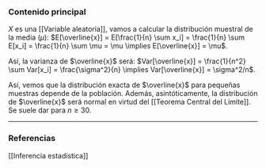 ### Contenido principal

$X$ es una [[Variable aleatoria]], vamos a calcular la distribución muestral de la media ($\mu$):
$E[\overline{x}] = E[\frac{1}{n} \sum x_i] = \frac{1}{n} \sum E[x_i] = \frac{1}{n} \sum \mu = \mu \implies E[\overline{x}] = \mu$.

Así, la varianza de $\overline{x}$ será:
$Var[\overline{x}] = \frac{1}{n^2} \sum Var[x_i] = \frac{\sigma^2}{n} \implies Var[\overline{x}] = \sigma^2/n$.

Así, vemos que la distribución exacta de $\overline{x}$ para pequeñas muestras depende de la población. Además, asintóticamente, la distribución de $\overline{x}$ será normal en virtud del [[Teorema Central del Límite]]. Se suele dar para $n \ge 30$.

--- 
### Referencias

[[Inferencia estadística]]